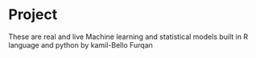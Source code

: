 # Project
These are real and live Machine learning and statistical models built in R language and python by kamil-Bello Furqan

